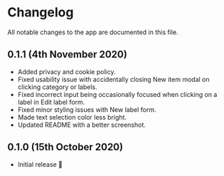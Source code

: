 # Changelog

All notable changes to the app are documented in this file.

## 0.1.1 (4th November 2020)

- Added privacy and cookie policy.
- Fixed usability issue with accidentally closing New item modal on clicking category or labels.
- Fixed incorrect input being occasionally focused when clicking on a label in Edit label form.
- Fixed minor styling issues with New label form.
- Made text selection color less bright.
- Updated README with a better screenshot.

## 0.1.0 (15th October 2020)

- Initial release 🚀
